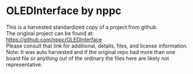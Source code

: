 
# OLEDInterface by nppc  
This is a harvested standardized copy of a project from github.  
The original project can be found at:  
https://github.com/nppc/OLEDInterface  
Please consult that link for additional, details, files, and license information.  
Note: It was auto harvested and if the original repo had more than one board file or anything out of the ordinary the files here are likely not representative.  
    